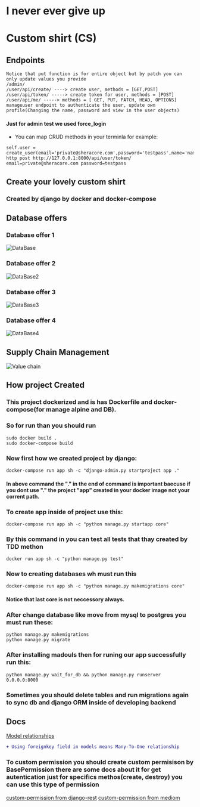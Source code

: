 # I never ever give up
# Custom shirt (CS)
## Endpoints
```
Notice that put function is for entire object but by patch you can only update values you provide
/admin/
/user/api/create/ ----> create user, methods = [GET,POST]
/user/api/token/ -----> create token for user, methods = [POST]
/user/api/me/ -----> methods = [ GET, PUT, PATCH, HEAD, OPTIONS] manageuser endpoint to authenticate the user, update own profile(Changing the name, password and view in the user objects)
```
#### Just for admin test we used force_login

* You can map CRUD methods in your terminla for example:
```
self.user = create_user(email='private@sheracore.com',password='testpass',name='name')
http post http://127.0.0.1:8000/api/user/token/ email=private@sheracore.com password=testpass
```

## Create your lovely custom shirt 
### Created by django by docker and docker-compose

## Database offers
### Database offer 1
![DataBase](/media_root_tmp/sherashirt_databases.png)
### Database offer 2
![DataBase2](/media_root_tmp/database2.png)
### Database offer 3
![DataBase3](/media_root_tmp/database3.png)
### Database offer 4
![DataBase4](/media_root_tmp/database4.png)


## Supply Chain Management 
![Value chain](/media_root_tmp/value_chain.png)



## How project Created
### This project dockerized and is has Dockerfile and docker-compose(for manage alpine and DB).
### So for run than you should run
```
sudo docker build .
sudo docker-compose build
```
### Now first how we created project by django:
```
docker-compose run app sh -c "django-admin.py startproject app ."
```

#### In above command the "." in the end of command is important baecuse if you dont use "." the project "app" created in your docker image not your corrent path.
### To create app inside of project use this:
```
docker-compose run app sh -c "python manage.py startapp core"
```

### By this command in you can test all tests that thay created by TDD methon
```
docker run app sh -c "python manage.py test"
```
### Now to creating databases wh must run this
```
docker-compose run app sh -c "python manage.py makemigrations core"
```
#### Notice that last core is not neccessory always.
### After change database like move from mysql to postgres you must run these:
```
python manage.py makemigrations
python manage.py migrate
```
### After installing madouls then for runing our app successfully run this:
```
python manage.py wait_for_db && python manage.py runserver 0.0.0.0:8000
```
### Sometimes you should delete tables and run migrations again to sync db and django ORM inside of developing backend

## Docs
[Model relationships](https://docs.djangoproject.com/en/3.1/topics/db/examples/)

```diff
+ Using foreignkey field in models means Many-To-One relationship
```
### To custom permission you should create custom permisison by BasePermission there are some docs about it for get autentication just for specifics methos(create, destroy) you can use this type of permission
[custom-permission from django-rest](https://www.django-rest-framework.org/api-guide/permissions/#custom-permissions)
[custom-permission from mediom](https://forum.djangoproject.com/t/drf-testing-and-custom-permissions/464/2)



